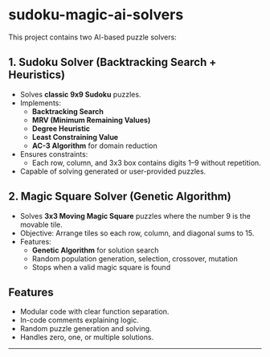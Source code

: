 # sudoku-magic-ai-solvers

This project contains two AI-based puzzle solvers:

## 1. Sudoku Solver (Backtracking Search + Heuristics)
- Solves **classic 9x9 Sudoku** puzzles.
- Implements:
  - **Backtracking Search**
  - **MRV (Minimum Remaining Values)**
  - **Degree Heuristic**
  - **Least Constraining Value**
  - **AC-3 Algorithm** for domain reduction
- Ensures constraints:
  - Each row, column, and 3x3 box contains digits 1–9 without repetition.
- Capable of solving generated or user-provided puzzles.

## 2. Magic Square Solver (Genetic Algorithm)
- Solves **3x3 Moving Magic Square** puzzles where the number 9 is the movable tile.
- Objective: Arrange tiles so each row, column, and diagonal sums to 15.
- Features:
  - **Genetic Algorithm** for solution search
  - Random population generation, selection, crossover, mutation
  - Stops when a valid magic square is found

## Features
- Modular code with clear function separation.
- In-code comments explaining logic.
- Random puzzle generation and solving.
- Handles zero, one, or multiple solutions.
---
